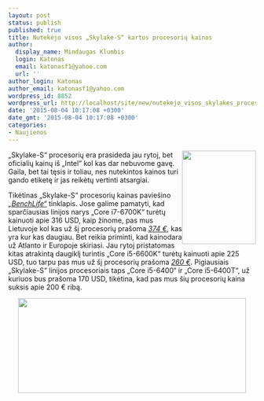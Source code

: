 ```yaml
---
layout: post
status: publish
published: true
title: Nutekėjo visos „Skylake-S“ kartos procesorių kainos
author:
  display_name: Mindaugas Klumbis
  login: Katonas
  email: katonasf1@yahoo.com
  url: ''
author_login: Katonas
author_email: katonasf1@yahoo.com
wordpress_id: 8852
wordpress_url: http://localhost/site/new/nutekejo_visos_skylakes_procesoriu_linijos_kainos/
date: '2015-08-04 10:17:08 +0300'
date_gmt: '2015-08-04 10:17:08 +0300'
categories:
- Naujienos
---
```

<p>
	<a href="http://technews.lt/userfiles/4a.jpg"><img alt="" src="http://technews.lt/userfiles/4a.jpg" style="width: 150px; height: 190px; float: right;" /></a></p>
<p>
	&bdquo;Skylake-S&ldquo; procesorių era prasideda jau rytoj, bet oficialių kainų i&scaron; &bdquo;Intel&ldquo; kol kas dar nebuvome gavę. Gaila, bet tai tęsis ir toliau, nes nutekintos kainos turi gando etiketę ir jas reikėtų vertinti atsargiai.</p>
<p>
	Tikėtinas &bdquo;Skylake-S&ldquo; procesorių kainas pavie&scaron;ino <em><a href="http://benchlife.info/skylake-s-cpu-price-show-as-1k-per-unit-08032015/">&bdquo;BenchLife&ldquo;</a></em> tinklapis. Jose galime pamatyti, kad sparčiausias linijos narys &bdquo;Core i7-6700K&ldquo; turėtų kainuoti apie 316 USD, kaip žinome, pas mus Lietuvoje kol kas už &scaron;į procesorių pra&scaron;oma <em><a href="http://www.skytech.lt/bx80662i76700ksr2br-cpuci7-bxbx8066-r2br-p-253946.html">374 &euro;</a></em>, kas yra kur kas daugiau. Bet reikia priminti, kad kainodara už Atlanto ir Europoje skiriasi. Jau rytoj pristatomas kitas atrakintą daugiklį turintis &bdquo;Core i5-6600K&ldquo; turėtų kainuoti apie 225 USD, tuo tarpu pas mus už &scaron;į procesorių pra&scaron;oma <em><a href="http://www.skytech.lt/bx80662i56600ksr2bv-intel-cpuci5-bx80662i5-r2bv-p-253945.html">260 &euro;</a></em>. Pigiausiais &bdquo;Skylake-S&ldquo; linijos procesoriais taps &bdquo;Core i5-6400&ldquo; ir &bdquo;Core i5-6400T&ldquo;, už kuriuos bus pra&scaron;oma 170 USD, tikėtina, kad pas mus &scaron;ių procesorių kaina suksis apie 200 &euro; ribą.</p>
<p style="text-align: center;">
	<a href="http://technews.lt/userfiles/skylake-price-1.jpg"><img alt="" src="http://technews.lt/userfiles/skylake-price-1.jpg" style="width: 464px; height: 193px;" /></a></p>
